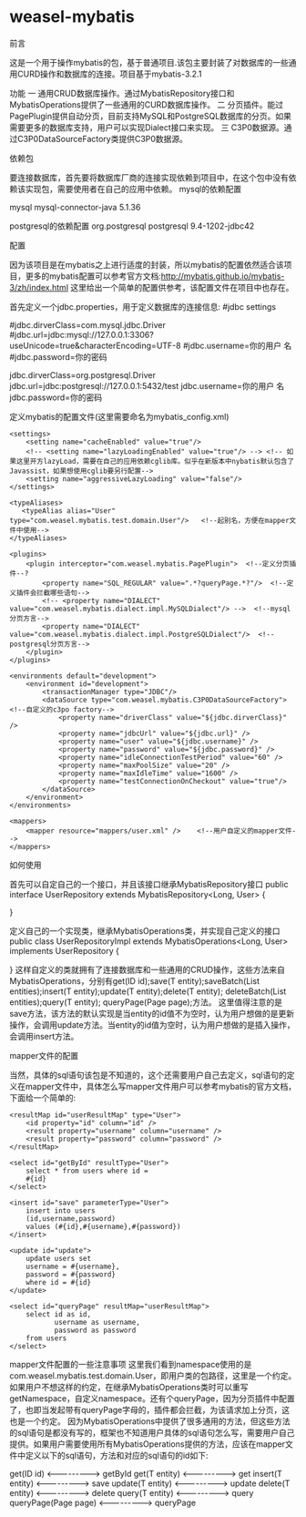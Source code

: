 weasel-mybatis
==============
前言

这是一个用于操作mybatis的包，基于普通项目.该包主要封装了对数据库的一些通用CURD操作和数据库的连接。项目基于mybatis-3.2.1

功能
一 通用CRUD数据库操作。通过MybatisRepository接口和MybatisOperations提供了一些通用的CURD数据库操作。
二 分页插件。能过PagePlugin提供自动分页，目前支持MySQL和PostgreSQL数据库的分页。如果需要更多的数据库支持，用户可以实现Dialect接口来实现。
三 C3P0数据源。通过C3P0DataSourceFactory类提供C3P0数据源。

依赖包

要连接数据库，首先要将数据库厂商的连接实现依赖到项目中，在这个包中没有依赖该实现包，需要使用者在自己的应用中依赖。
mysql的依赖配置

<dependency>
	<groupId>mysql</groupId>
	<artifactId>mysql-connector-java</artifactId>
	<version>5.1.36</version>
</dependency>

postgresql的依赖配置
<dependency>
	<groupId>org.postgresql</groupId>
	<artifactId>postgresql</artifactId>
	<version>9.4-1202-jdbc42</version>
</dependency>


配置

因为该项目是在mybatis之上进行适度的封装，所以mybatis的配置依然适合该项目，更多的mybatis配置可以参考官方文档:http://mybatis.github.io/mybatis-3/zh/index.html
这里给出一个简单的配置供参考，该配置文件在项目中也存在。

首先定义一个jdbc.properties，用于定义数据库的连接信息:
#jdbc settings

#jdbc.dirverClass=com.mysql.jdbc.Driver
#jdbc.url=jdbc:mysql://127.0.0.1:3306?useUnicode=true&characterEncoding=UTF-8
#jdbc.username=你的用户 名
#jdbc.password=你的密码

jdbc.dirverClass=org.postgresql.Driver
jdbc.url=jdbc:postgresql://127.0.0.1:5432/test
jdbc.username=你的用户 名
jdbc.password=你的密码

定义mybatis的配置文件(这里需要命名为mybatis_config.xml)
<?xml version="1.0" encoding="UTF-8" ?>
<!DOCTYPE configuration PUBLIC "-//mybatis.org//DTD Config 3.0//EN" "http://mybatis.org/dtd/mybatis-3-config.dtd">
<configuration>
	<properties resource="jdbc.properties"/>  <!--在上面配置的jdbc.properties文件-->
	
	<settings>
		<setting name="cacheEnabled" value="true"/>
		<!-- <setting name="lazyLoadingEnabled" value="true"/> --> <!-- 如果这里开方lazyLoad，需要在自己的应用依赖cglib库。似乎在新版本中nybatis默认包含了Javassist，如果想使用cglib要另行配置-->
		<setting name="aggressiveLazyLoading" value="false"/>
	</settings>
	
	<typeAliases>   
       <typeAlias alias="User" type="com.weasel.mybatis.test.domain.User"/>   <!--起别名，方便在mapper文件中使用-->
    </typeAliases>  
    
    <plugins>
		<plugin interceptor="com.weasel.mybatis.PagePlugin">  <!--定义分页插件--?
			<property name="SQL_REGULAR" value=".*?queryPage.*?"/>  <!--定义插件会拦截哪些语句-->
			<!-- <property name="DIALECT" value="com.weasel.mybatis.dialect.impl.MySQLDialect"/> -->  <!--mysql分页方言-->
			<property name="DIALECT" value="com.weasel.mybatis.dialect.impl.PostgreSQLDialect"/>  <!--postgresql分页方言-->
		</plugin>
	</plugins>
	
	<environments default="development">
		<environment id="development">
			<transactionManager type="JDBC"/>
			<dataSource type="com.weasel.mybatis.C3P0DataSourceFactory">   <!--自定义的c3po factory-->
				<property name="driverClass" value="${jdbc.dirverClass}" />
                <property name="jdbcUrl" value="${jdbc.url}" />
                <property name="user" value="${jdbc.username}" />
                <property name="password" value="${jdbc.password}" />
                <property name="idleConnectionTestPeriod" value="60" />
                <property name="maxPoolSize" value="20" />
                <property name="maxIdleTime" value="1600" />
                <property name="testConnectionOnCheckout" value="true"/>
			</dataSource>
		</environment>
	</environments>
	
	<mappers>   
        <mapper resource="mappers/user.xml" />    <!--用户自定义的mapper文件-->
    </mappers>

</configuration>

如何使用

首先可以自定自己的一个接口，并且该接口继承MybatisRepository接口
public interface UserRepository extends MybatisRepository<Long, User> {

}

定义自己的一个实现类，继承MybatisOperations类，并实现自己定义的接口
public class UserRepositoryImpl extends MybatisOperations<Long, User> implements UserRepository {

}
这样自定义的类就拥有了连接数据库和一些通用的CRUD操作，这些方法来自MybatisOperations，分别有get(ID id);save(T entity);saveBatch(List<T> entities);insert(T entity);update(T entity);delete(T entity); deleteBatch(List<T> entities);query(T entity); queryPage(Page<T> page);方法。
这里值得注意的是save方法，该方法的默认实现是当entity的id值不为空时，认为用户想做的是更新操作，会调用update方法。当entity的id值为空时，认为用户想做的是插入操作，会调用insert方法。

mapper文件的配置

当然，具体的sql语句该包是不知道的，这个还需要用户自己去定义，sql语句的定义在mapper文件中，具体怎么写mapper文件用户可以参考mybatis的官方文档，下面给一个简单的:
<?xml version="1.0" encoding="UTF-8" ?>
<!DOCTYPE mapper PUBLIC "-//mybatis.org//DTD Mapper 3.0//EN" "http://mybatis.org/dtd/mybatis-3-mapper.dtd">


<mapper namespace="com.weasel.mybatis.test.domain.User">  

	<resultMap id="userResultMap" type="User">
		<id property="id" column="id" />
		<result property="username" column="username" />
		<result property="password" column="password" />
	</resultMap>

	<select id="getById" resultType="User">
		select * from users where id =
		#{id}
	</select>

	<insert id="save" parameterType="User">
		insert into users
		(id,username,password)
		values (#{id},#{username},#{password})
	</insert>

	<update id="update">
		update users set
		username = #{username},
		password = #{password}
		where id = #{id}
	</update>

	<select id="queryPage" resultMap="userResultMap">
		select id as id,
			   username as username,
			   password as password
	    from users
	</select>

</mapper>

mapper文件配置的一些注意事项
这里我们看到namespace使用的是com.weasel.mybatis.test.domain.User，即用户类的包路径，这里是一个约定。如果用户不想这样的约定，在继承MybatisOperations类时可以重写getNamespace，自定义namespace。还有个queryPage，因为分页插件中配置了<property name="SQL_REGULAR" value=".*?queryPage.*?"/>，也即当发起带有queryPage字母的，插件都会拦截，为该请求加上分页，这也是一个约定。
因为MybatisOperations中提供了很多通用的方法，但这些方法的sql语句是都没有写的，框架也不知道用户具体的sql语句怎么写，需要用户自己提供。如果用户需要使用所有MybatisOperations提供的方法，应该在mapper文件中定义以下的sql语句，方法和对应的sql语句的id如下:

get(ID id) <---------> getById
get(T entity) <---------> get
insert(T entity) <---------> save
update(T entity) <---------> update
delete(T entity) <---------> delete
query(T entity) <---------> query
queryPage(Page<T> page) <---------> queryPage






